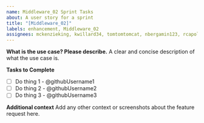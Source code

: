 ```yaml
---
name: Middleware_02 Sprint Tasks
about: A user story for a sprint
title: "[Middleware_02]"
labels: enhancement, Middleware_02
assignees: mckenzieking, kwillard34, tomtomtomcat, nbergamin123, rcapollari, GitLee32, NMoua-Edu, windwakes
---
```


**What is the use case? Please describe.**
A clear and concise description of what the use case is.

**Tasks to Complete**

- [ ] Do thing 1 - @githubUsername1
- [ ] Do thing 2 - @githubUsername2
- [ ] Do thing 3 - @githubUsername3

**Additional context**
Add any other context or screenshots about the feature request here.
